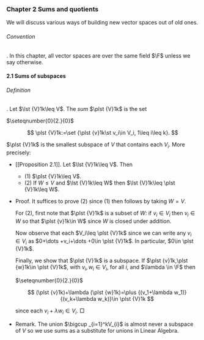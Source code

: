 ### Chapter 2 Sums and quotients

We will discuss various ways of building new vector spaces out of old ones.

###### Convention

. In this chapter, all vector spaces are over the same field $\F$ unless we say otherwise.

#### 2.1 Sums of subspaces

###### Definition

. Let $\lst {V}1k\leq V$. The _sum_ $\plst {V}1k$ is the set

$\seteqnumber{0}{2.}{0}$

$$ \plst {V}1k:=\set {\plst {v}1k\st v_i\in V_i, 1\leq i\leq k}. $$

$\plst {V}1k$ is the smallest subspace of $V$ that contains each $V_i$. More precisely:

- [[Proposition 2.1]]. Let $\lst {V}1k\leq V$. Then

  - (1) $\plst {V}1k\leq V$.
  - (2) If $W\leq V$ and $\lst {V}1k\leq W$ then $\lst {V}1k\leq \plst {V}1k\leq W$.

- Proof. It suffices to prove (2) since (1) then follows by taking $W=V$.

  For (2), first note that $\plst {V}1k$ is a subset of $W$: if $v_i\in V_i$ then $v_i\in W$ so that $\plst {v}1k\in W$ since $W$ is closed under addition.

  Now observe that each $V_i\leq \plst {V}1k$ since we can write any $v_i\in V_i$ as $0+\dots +v_i+\dots +0\in \plst {V}1k$. In particular, $0\in \plst {V}1k$.

  Finally, we show that $\plst {V}1k$ is a subspace. If $\plst {v}1k,\plst {w}1k\in \plst {V}1k$, with $v_i,w_i\in V_i$, for all $i$, and $\lambda \in \F$ then

  $\seteqnumber{0}{2.}{0}$

  $$ (\plst {v}1k)+\lambda (\plst {w}1k)=\plus {(v_1+\lambda w_1)}{(v_k+\lambda w_k)}\in \plst {V}1k $$

  since each $v_i+\lambda w_i\in V_i$. □

- Remark. The union $\bigcup _{i=1}^kV_{i}$ is almost never a subspace of $V$ so we use sums as a substitute for unions in Linear Algebra.
